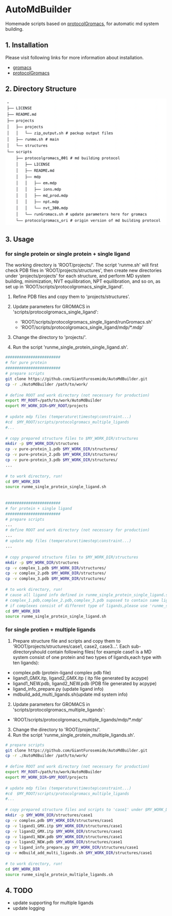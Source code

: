 # AutoMdBuilder

Homemade scripts based on  [protocolGromacs](https://github.com/tubiana/protocolGromacs), for automatic md system building.

## 1. Installation

Please visit following links for more information about installation.

* [gromacs](https://manual.gromacs.org/current/install-guide/index.html)
* [protocolGromacs](https://github.com/tubiana/protocolGromacs)

## 2. Directory Structure

![directory_structure](imgs/directory_structure.png)

## 3. Usage

### for single protein or single protein + single ligand

The working directory is 'ROOT/projects/'. The script 'runme.sh' will first check PDB files in 'ROOT/projects/structures', then create new directories under 'projects/projects' for each structure, and perform MD system building, minimization, NVT equilibration, NPT equilibration, and so on, as set up in 'ROOT/scripts/protocolgromacs_single_ligand'.

1. Refine PDB files and copy them to 'projects/structures'.
2. Update parameters for GROMACS in 'scripts/protocolgromacs_single_ligand':

   * 'ROOT/scripts/protocolgromacs_single_ligand/runGromacs.sh'
   * 'ROOT/scripts/protocolgromacs_single_ligand/mdp/*.mdp'
3. Change the directory to 'projects/'.
4. Run the script 'runme_single_protein_single_ligand.sh'.

```bash
########################
# for pure protein 
########################
# prepare scripts 
git clone https://github.com/GiantFurosemide/AutoMdBuilder.git
cp -r ./AutoMdBuilder /path/to/work/

# define ROOT and work directory (not necessary for production)
export MY_ROOT=/path/to/work/AutoMdBuilder
export MY_WORK_DIR=$MY_ROOT/projects

# update mdp files (temperature\timestep\constraint...)
#cd  $MY_ROOT/scripts/protocolgromacs_multiple_ligands
#...

# copy prepared structure files to $MY_WORK_DIR/structures
mkdir -p $MY_WORK_DIR/structures
cp -v pure-protein_1.pdb $MY_WORK_DIR/structures/
cp -v pure-protein_2.pdb $MY_WORK_DIR/structures/
cp -v pure-protein_3.pdb $MY_WORK_DIR/structures/
...

# to work directory, run!
cd $MY_WORK_DIR
source runme_single_protein_single_ligand.sh


########################
# for protein + single ligand
########################
# prepare scripts 
...
# define ROOT and work directory (not necessary for production)
...
# update mdp files (temperature\timestep\constraint...)
...

# copy prepared structure files to $MY_WORK_DIR/structures
mkdir -p $MY_WORK_DIR/structures
cp -v complex_1.pdb $MY_WORK_DIR/structures/
cp -v complex_2.pdb $MY_WORK_DIR/structures/
cp -v complex_3.pdb $MY_WORK_DIR/structures/

# to work directory, run!
# cause all ligand info defined in runme_single_protein_single_ligand.sh
# complex_1.pdb,complex_2.pdb,complex_3.pdb suposed to contain same ligands
# if complexes consist of different type of ligands,please use 'runme_single_protein_multiple_ligands.sh'
cd $MY_WORK_DIR
source runme_single_protein_single_ligand.sh

```

### for single protien + multiple ligands

1. Prepare structure file and scripts and copy them to 'ROOT/projects/structures/case1, case2, case3...'. Each sub-directoryshould contain following files( for example case1 is a MD system consist of one protein and two types of ligands,each type with ten ligands):

* complex.pdb (protein-ligand complex pdb file)
* ligand1_GMX.itp, ligand2_GMX.itp ( itp file generated by acpype)
* ligand1_NEW.pdb, ligand2_NEW.pdb (PDB file generated by acpype)
* ligand_info_prepare.py (update ligand info)
* mdbuild_add_multi_ligands.sh(update md system info)

2. Update parameters for GROMACS in 'scripts/protocolgromacs_multiple_ligands':

* 'ROOT/scripts/protocolgromacs_multiple_ligands/mdp/*.mdp'

3. Change the directory to 'ROOT/projects/'.
4. Run the script 'runme_single_protein_multiple_ligands.sh'.

```bash
# prepare scripts 
git clone https://github.com/GiantFurosemide/AutoMdBuilder.git
cp -r ./AutoMdBuilder /path/to/work/

# define ROOT and work directory (not necessary for production)
export MY_ROOT=/path/to/work/AutoMdBuilder
export MY_WORK_DIR=$MY_ROOT/projects

# update mdp files (temperature\timestep\constraint...)
#cd  $MY_ROOT/scripts/protocolgromacs_multiple_ligands
#...

# copy prepared structure files and scripts to 'case1' under $MY_WORK_DIR/structures
mkdir -p $MY_WORK_DIR/structures/case1
cp -v complex.pdb $MY_WORK_DIR/structures/case1
cp -v ligand1_GMX.itp $MY_WORK_DIR/structures/case1
cp -v ligand2_GMX.itp $MY_WORK_DIR/structures/case1
cp -v ligand1_NEW.pdb $MY_WORK_DIR/structures/case1
cp -v ligand2_NEW.pdb $MY_WORK_DIR/structures/case1
cp -v ligand_info_prepare.py $MY_WORK_DIR/structures/case1
cp -v mdbuild_add_multi_ligands.sh $MY_WORK_DIR/structures/case1

# to work directory, run!
cd $MY_WORK_DIR
source runme_single_protein_multiple_ligands.sh


```

## 4. TODO

* update supporting for multiple ligands
* update logging
